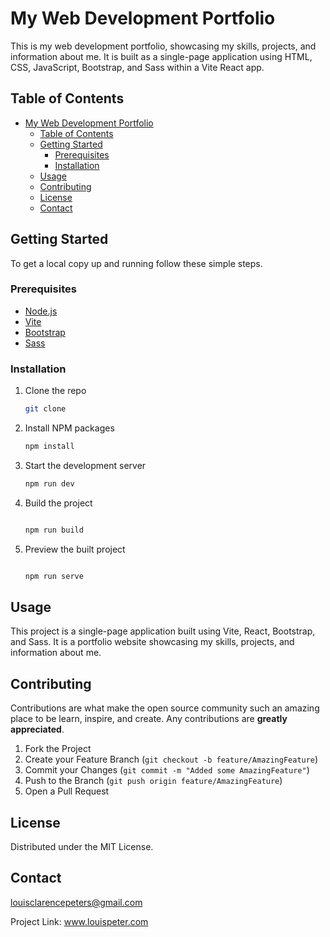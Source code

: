# My Web Development Portfolio

This is my web development portfolio, showcasing my skills, projects, and information about me. It is built as a single-page application using HTML, CSS, JavaScript, Bootstrap, and Sass within a Vite React app.

## Table of Contents

- [My Web Development Portfolio](#my-web-development-portfolio)
  - [Table of Contents](#table-of-contents)
  - [Getting Started](#getting-started)
    - [Prerequisites](#prerequisites)
    - [Installation](#installation)
  - [Usage](#usage)
  - [Contributing](#contributing)
  - [License](#license)
  - [Contact](#contact)

## Getting Started

To get a local copy up and running follow these simple steps.

### Prerequisites

- [Node.js](https://nodejs.org/en/)
- [Vite](https://vitejs.dev/)
- [Bootstrap](https://getbootstrap.com/)
- [Sass](https://sass-lang.com/)

### Installation

1. Clone the repo

   ```sh
   git clone

   ```

2. Install NPM packages
   ```sh
   npm install
   ```
3. Start the development server
   ```sh
   npm run dev
   ```
4. Build the project

   ```sh

   npm run build
   ```

5. Preview the built project

   ```sh

   npm run serve
   ```

## Usage

This project is a single-page application built using Vite, React, Bootstrap, and Sass. It is a portfolio website showcasing my skills, projects, and information about me.

## Contributing

Contributions are what make the open source community such an amazing place to be learn, inspire, and create. Any contributions are **greatly appreciated**.

1. Fork the Project
2. Create your Feature Branch (`git checkout -b feature/AmazingFeature`)
3. Commit your Changes (`git commit -m "Added some AmazingFeature"`)
4. Push to the Branch (`git push origin feature/AmazingFeature`)
5. Open a Pull Request

## License

Distributed under the MIT License.

## Contact

louisclarencepeters@gmail.com

Project Link: [
www.louispeter.com
](https://www.louispeter.com)

[product-screenshot]: images/screenshot.png

